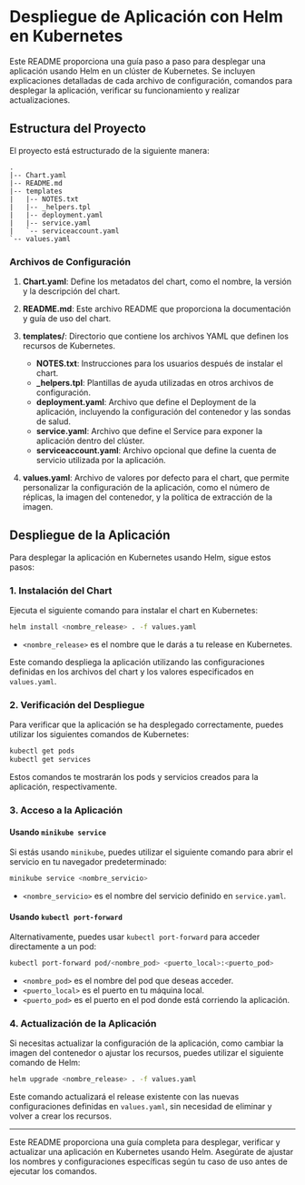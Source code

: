 
# Despliegue de Aplicación con Helm en Kubernetes

Este README proporciona una guía paso a paso para desplegar una aplicación usando Helm en un clúster de Kubernetes. Se incluyen explicaciones detalladas de cada archivo de configuración, comandos para desplegar la aplicación, verificar su funcionamiento y realizar actualizaciones.

## Estructura del Proyecto

El proyecto está estructurado de la siguiente manera:

```
.
|-- Chart.yaml
|-- README.md
|-- templates
|   |-- NOTES.txt
|   |-- _helpers.tpl
|   |-- deployment.yaml
|   |-- service.yaml
|   `-- serviceaccount.yaml
`-- values.yaml
```

### Archivos de Configuración

1. **Chart.yaml**: Define los metadatos del chart, como el nombre, la versión y la descripción del chart.
   
2. **README.md**: Este archivo README que proporciona la documentación y guía de uso del chart.

3. **templates/**: Directorio que contiene los archivos YAML que definen los recursos de Kubernetes.

   - **NOTES.txt**: Instrucciones para los usuarios después de instalar el chart.
   - **_helpers.tpl**: Plantillas de ayuda utilizadas en otros archivos de configuración.
   - **deployment.yaml**: Archivo que define el Deployment de la aplicación, incluyendo la configuración del contenedor y las sondas de salud.
   - **service.yaml**: Archivo que define el Service para exponer la aplicación dentro del clúster.
   - **serviceaccount.yaml**: Archivo opcional que define la cuenta de servicio utilizada por la aplicación.

4. **values.yaml**: Archivo de valores por defecto para el chart, que permite personalizar la configuración de la aplicación, como el número de réplicas, la imagen del contenedor, y la política de extracción de la imagen.

## Despliegue de la Aplicación

Para desplegar la aplicación en Kubernetes usando Helm, sigue estos pasos:

### 1. Instalación del Chart

Ejecuta el siguiente comando para instalar el chart en Kubernetes:

```sh
helm install <nombre_release> . -f values.yaml
```

- `<nombre_release>` es el nombre que le darás a tu release en Kubernetes.

Este comando despliega la aplicación utilizando las configuraciones definidas en los archivos del chart y los valores especificados en `values.yaml`.

### 2. Verificación del Despliegue

Para verificar que la aplicación se ha desplegado correctamente, puedes utilizar los siguientes comandos de Kubernetes:

```sh
kubectl get pods
kubectl get services
```

Estos comandos te mostrarán los pods y servicios creados para la aplicación, respectivamente.

### 3. Acceso a la Aplicación

#### Usando `minikube service`

Si estás usando `minikube`, puedes utilizar el siguiente comando para abrir el servicio en tu navegador predeterminado:

```sh
minikube service <nombre_servicio>
```

- `<nombre_servicio>` es el nombre del servicio definido en `service.yaml`.

#### Usando `kubectl port-forward`

Alternativamente, puedes usar `kubectl port-forward` para acceder directamente a un pod:

```sh
kubectl port-forward pod/<nombre_pod> <puerto_local>:<puerto_pod>
```

- `<nombre_pod>` es el nombre del pod que deseas acceder.
- `<puerto_local>` es el puerto en tu máquina local.
- `<puerto_pod>` es el puerto en el pod donde está corriendo la aplicación.

### 4. Actualización de la Aplicación

Si necesitas actualizar la configuración de la aplicación, como cambiar la imagen del contenedor o ajustar los recursos, puedes utilizar el siguiente comando de Helm:

```sh
helm upgrade <nombre_release> . -f values.yaml
```

Este comando actualizará el release existente con las nuevas configuraciones definidas en `values.yaml`, sin necesidad de eliminar y volver a crear los recursos.

---

Este README proporciona una guía completa para desplegar, verificar y actualizar una aplicación en Kubernetes usando Helm. Asegúrate de ajustar los nombres y configuraciones específicas según tu caso de uso antes de ejecutar los comandos.

